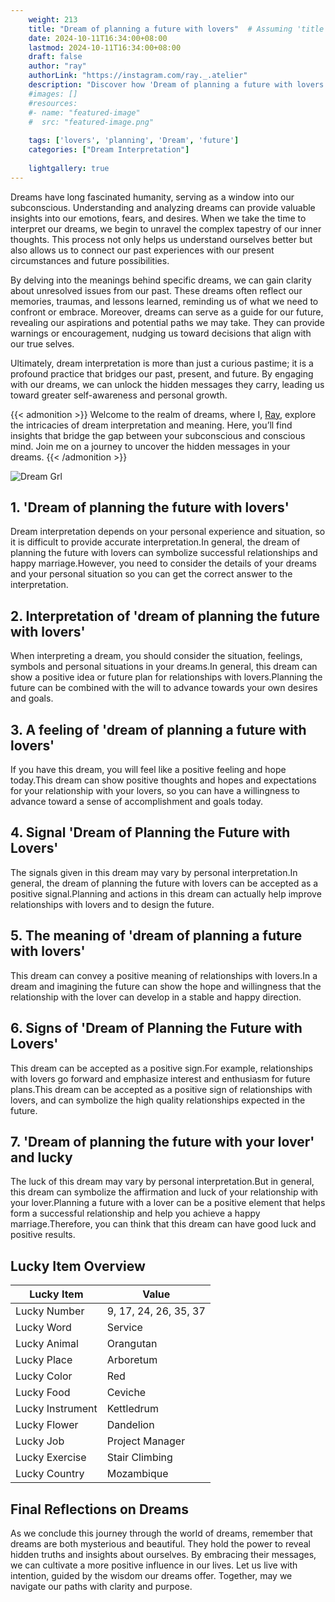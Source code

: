 ```yaml
---
    weight: 213
    title: "Dream of planning a future with lovers"  # Assuming 'title' column exists
    date: 2024-10-11T16:34:00+08:00
    lastmod: 2024-10-11T16:34:00+08:00
    draft: false
    author: "ray"
    authorLink: "https://instagram.com/ray._.atelier"
    description: "Discover how 'Dream of planning a future with lovers' can interpret your future and uncover its significant meanings in your life."
    #images: []
    #resources:
    #- name: "featured-image"
    #  src: "featured-image.png"
    
    tags: ['lovers', 'planning', 'Dream', 'future']
    categories: ["Dream Interpretation"]
    
    lightgallery: true
---
```

    
Dreams have long fascinated humanity, serving as a window into our subconscious. Understanding and analyzing dreams can provide valuable insights into our emotions, fears, and desires. When we take the time to interpret our dreams, we begin to unravel the complex tapestry of our inner thoughts. This process not only helps us understand ourselves better but also allows us to connect our past experiences with our present circumstances and future possibilities.

By delving into the meanings behind specific dreams, we can gain clarity about unresolved issues from our past. These dreams often reflect our memories, traumas, and lessons learned, reminding us of what we need to confront or embrace. Moreover, dreams can serve as a guide for our future, revealing our aspirations and potential paths we may take. They can provide warnings or encouragement, nudging us toward decisions that align with our true selves.

Ultimately, dream interpretation is more than just a curious pastime; it is a profound practice that bridges our past, present, and future. By engaging with our dreams, we can unlock the hidden messages they carry, leading us toward greater self-awareness and personal growth.

{{< admonition >}}
Welcome to the realm of dreams, where I, [Ray](https://instagram.com/ray._.atelier), explore the intricacies of dream interpretation and meaning. Here, you’ll find insights that bridge the gap between your subconscious and conscious mind. Join me on a journey to uncover the hidden messages in your dreams.
{{< /admonition >}}

![Dream Grl](https://cdn.pixabay.com/photo/2017/11/02/03/35/gothic-2910057_1280.jpg "Dream Grl")

## 1. 'Dream of planning the future with lovers'
Dream interpretation depends on your personal experience and situation, so it is difficult to provide accurate interpretation.In general, the dream of planning the future with lovers can symbolize successful relationships and happy marriage.However, you need to consider the details of your dreams and your personal situation so you can get the correct answer to the interpretation.

## 2. Interpretation of 'dream of planning the future with lovers'
When interpreting a dream, you should consider the situation, feelings, symbols and personal situations in your dreams.In general, this dream can show a positive idea or future plan for relationships with lovers.Planning the future can be combined with the will to advance towards your own desires and goals.

## 3. A feeling of 'dream of planning a future with lovers'
If you have this dream, you will feel like a positive feeling and hope today.This dream can show positive thoughts and hopes and expectations for your relationship with your lovers, so you can have a willingness to advance toward a sense of accomplishment and goals today.

## 4. Signal 'Dream of Planning the Future with Lovers'
The signals given in this dream may vary by personal interpretation.In general, the dream of planning the future with lovers can be accepted as a positive signal.Planning and actions in this dream can actually help improve relationships with lovers and to design the future.

## 5. The meaning of 'dream of planning a future with lovers'
This dream can convey a positive meaning of relationships with lovers.In a dream and imagining the future can show the hope and willingness that the relationship with the lover can develop in a stable and happy direction.

## 6. Signs of 'Dream of Planning the Future with Lovers'
This dream can be accepted as a positive sign.For example, relationships with lovers go forward and emphasize interest and enthusiasm for future plans.This dream can be accepted as a positive sign of relationships with lovers, and can symbolize the high quality relationships expected in the future.

## 7. 'Dream of planning the future with your lover' and lucky
The luck of this dream may vary by personal interpretation.But in general, this dream can symbolize the affirmation and luck of your relationship with your lover.Planning a future with a lover can be a positive element that helps form a successful relationship and help you achieve a happy marriage.Therefore, you can think that this dream can have good luck and positive results.

## Lucky Item Overview
| Lucky Item          | Value              |
|---------------|--------------------|
| Lucky Number        | 9, 17, 24, 26, 35, 37  |
| Lucky Word          | Service |
| Lucky Animal        | Orangutan |
| Lucky Place         | Arboretum     |
| Lucky Color         | Red     |
| Lucky Food          | Ceviche      |
| Lucky Instrument    | Kettledrum |
| Lucky Flower        | Dandelion    |
| Lucky Job           | Project Manager       |
| Lucky Exercise      | Stair Climbing  |
| Lucky Country       | Mozambique    |


##  Final Reflections on Dreams

As we conclude this journey through the world of dreams, remember that dreams are both mysterious and beautiful. They hold the power to reveal hidden truths and insights about ourselves. By embracing their messages, we can cultivate a more positive influence in our lives. Let us live with intention, guided by the wisdom our dreams offer. Together, may we navigate our paths with clarity and purpose.
